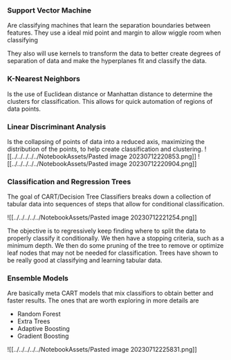 
### Support Vector Machine
Are classifying machines that learn the separation boundaries between features. They use a ideal mid point and margin to allow wiggle room when classifying

They also will use kernels to transform the data to better create degrees of separation of data and make the hyperplanes fit and classify the data.

### K-Nearest Neighbors
Is the use of Euclidean distance or Manhattan distance to determine the clusters for classification. This allows for quick automation of regions of data points.

### Linear Discriminant Analysis
Is the collapsing of points of data into a reduced axis, maximizing the distribution of the points, to help create classification and clustering.
![[../../../../../NotebookAssets/Pasted image 20230712220853.png]]
![[../../../../../NotebookAssets/Pasted image 20230712220904.png]]

### Classification and Regression Trees
The goal of CART/Decision Tree Classifiers breaks down a collection of tabular data into sequences of steps that allow for conditional classification. 

![[../../../../../NotebookAssets/Pasted image 20230712221254.png]]

The objective is to regressively keep finding where to split the data to properly classify it conditionally. We then have a stopping criteria, such as a minimum depth. We then do some pruning of the tree to remove or optimize leaf nodes that may not be needed for classification. Trees have shown to be really good at classifying and learning tabular data.

### Ensemble Models
Are basically meta CART models that mix classifiors to obtain better and faster results. The ones that are worth exploring in more details are
* Random Forest
* Extra Trees
* Adaptive Boosting
* Gradient Boosting


![[../../../../../NotebookAssets/Pasted image 20230712225831.png]]
